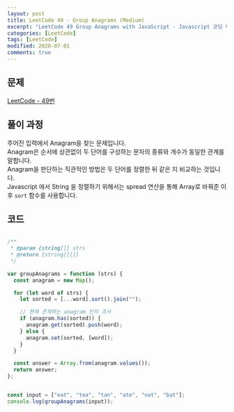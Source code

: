```yaml
---
layout: post
title: LeetCode 49 - Group Anagrams (Medium)
excerpt: "LeetCode 49 Group Anagrams with JavaScript - Javascript 코딩 테스트 대비"
categories: [LeetCode]
tags: [LeetCode]
modified: 2020-07-01
comments: true
---
```


## 문제
[LeetCode - 49번](https://leetcode.com/problems/group-anagrams/)

## 풀이 과정
주어진 입력에서 Anagram을 찾는 문제입니다. <br>
Anagram은 순서에 상관없이 두 단어를 구성하는 문자의 종류와 개수가 동일한 관계를 말합니다. <br>
Anagram을 판단하는 직관적인 방법은 두 단어를 정렬한 뒤 같은 지 비교하는 것입니다. <br>
Javascript 에서 String 을 정렬하기 위해서는 spread 연산을 통해 Array로 바꿔준 이후 `sort` 함수를 사용합니다. <br> 

## 코드

~~~ javascript

/**
 * @param {string[]} strs
 * @return {string[][]}
 */

var groupAnagrams = function (strs) {
  const anagram = new Map();

  for (let word of strs) {
    let sorted = [...word].sort().join("");

    // 현재 존재하는 anagram 인지 조사
    if (anagram.has(sorted)) {
      anagram.get(sorted).push(word);
    } else {
      anagram.set(sorted, [word]);
    }
  }

  const answer = Array.from(anagram.values());
  return answer;
};


const input = ["eat", "tea", "tan", "ate", "nat", "bat"];
console.log(groupAnagrams(input));

~~~
